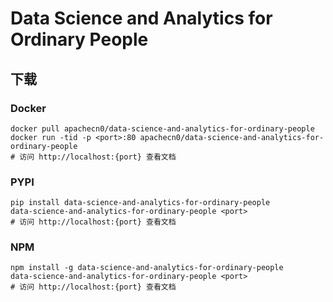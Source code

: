 # Data Science and Analytics for Ordinary People

## 下载

### Docker

```
docker pull apachecn0/data-science-and-analytics-for-ordinary-people
docker run -tid -p <port>:80 apachecn0/data-science-and-analytics-for-ordinary-people
# 访问 http://localhost:{port} 查看文档
```

### PYPI

```
pip install data-science-and-analytics-for-ordinary-people
data-science-and-analytics-for-ordinary-people <port>
# 访问 http://localhost:{port} 查看文档
```

### NPM

```
npm install -g data-science-and-analytics-for-ordinary-people
data-science-and-analytics-for-ordinary-people <port>
# 访问 http://localhost:{port} 查看文档
```